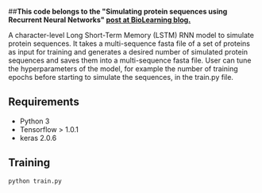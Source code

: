 ##**This code belongs to the "Simulating protein sequences using Recurrent Neural Networks" [post at BioLearning blog.](https://mlayeghi.wordpress.com/2017/07/26/simulating-protein-sequence-using-recurrent-neural-networks/)**

A character-level Long Short-Term Memory (LSTM) RNN model to simulate protein sequences. It takes a multi-sequence fasta file of a set of proteins as input for training and generates a desired number of simulated protein sequences and saves them into a multi-sequence fasta file. User can tune the hyperparameters of the model, for example the number of training epochs before starting to simulate the sequences, in the train.py file.

## Requirements

- Python 3
- Tensorflow > 1.0.1
- keras 2.0.6

## Training

```
python train.py
```
